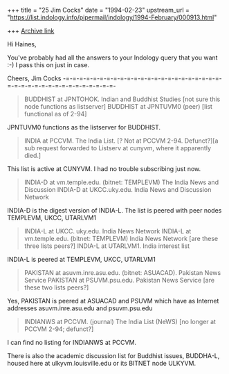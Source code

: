 +++
title = "25 Jim Cocks"
date = "1994-02-23"
upstream_url = "https://list.indology.info/pipermail/indology/1994-February/000913.html"

+++
[Archive link](https://list.indology.info/pipermail/indology/1994-February/000913.html)


Hi Haines,

You've probably had all the answers to your Indology query that you
want :-)  I pass this on just in case.

Cheers,
 Jim Cocks
-=-=-=-=-=-=-=-=-=-=-=-=-=-=-=-=-=-=-=-=-=-=-=-=-=-=-=-=-=-=-=-=-=-=-=-=-=-=-=-

>BUDDHIST at JPNTOHOK.         Indian and Buddhist Studies  [not
>           sure this node functions as listserver]
>                BUDDHIST at JPNTUVM0      (peer)    [list functional as of 2-94]

 JPNTUVM0 functions as the listserver for BUDDHIST.

>INDIA at PCCVM.               The India List.  [? Not at PCCVM 2-94.
>           Defunct?][a sub request forwarded to Listserv at cunyvm,
>           where it apparently died.]

 This list is active at CUNYVM.  I had no trouble subscribing
 just now.

>INDIA-D at vm.temple.edu.    (bitnet: TEMPLEVM)  The India
>           News and Discussion
>INDIA-D at UKCC.uky.edu.      India News and Discussion Network

 INDIA-D is the digest version of INDIA-L.  The list is peered
 with peer nodes  TEMPLEVM, UKCC, UTARLVM1

>INDIA-L at UKCC.       uky.edu.  India News Network
>INDIA-L at vm.temple.edu.    (bitnet:  TEMPLEVM)  India News
>           Network [are these three lists peers?]
>INDIA-L at UTARLVM1.         India interest list

 INDIA-L is peered at TEMPLEVM, UKCC, UTARLVM1

>PAKISTAN at asuvm.inre.asu.edu.  (bitnet: ASUACAD).  Pakistan News
>           Service
>PAKISTAN at PSUVM.psu.edu.   Pakistan News Service [are these
>           two lists peers?]

 Yes, PAKISTAN is peered at ASUACAD and PSUVM  which have as
 Internet addresses  asuvm.inre.asu.edu  and  psuvm.psu.edu

>INDIANWS at PCCVM.           (journal) The India List (NeWS) [no
>           longer at PCCVM 2-94; defunct?]

 I can find no listing for INDIANWS at PCCVM.

 There is also the academic discussion list for Buddhist issues,
 BUDDHA-L, housed here at ulkyvm.louisville.edu  or  its BITNET
 node  ULKYVM.





